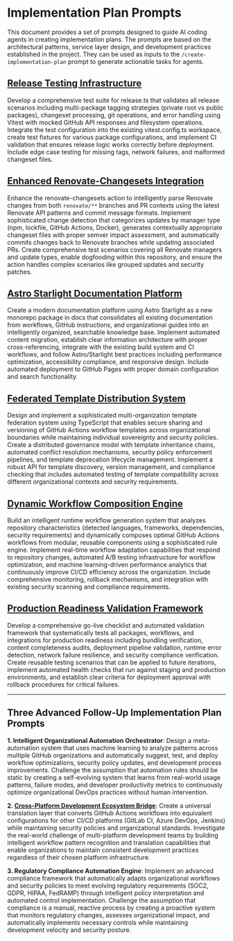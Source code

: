 # Implementation Plan Prompts

This document provides a set of prompts designed to guide AI coding agents in creating implementation plans. The prompts are based on the architectural patterns, service layer design, and development practices established in the project. They can be used as inputs to the `/create-implementation-plan` prompt to generate actionable tasks for agents.

## [Release Testing Infrastructure](../plan/feature-release-testing-infrastructure-1.md)
Develop a comprehensive test suite for release.ts that validates all release scenarios including multi-package tagging strategies (private root vs public packages), changeset processing, git operations, and error handling using Vitest with mocked GitHub API responses and filesystem operations. Integrate the test configuration into the existing vitest.config.ts workspace, create test fixtures for various package configurations, and implement CI validation that ensures release logic works correctly before deployment. Include edge case testing for missing tags, network failures, and malformed changeset files.

## [Enhanced Renovate-Changesets Integration](../plan/feature-enhanced-renovate-changesets-action-1.md)
Enhance the renovate-changesets action to intelligently parse Renovate changes from both `renovate/**` branches and PR contexts using the latest Renovate API patterns and commit message formats. Implement sophisticated change detection that categorizes updates by manager type (npm, lockfile, GitHub Actions, Docker), generates contextually appropriate changeset files with proper semver impact assessment, and automatically commits changes back to Renovate branches while updating associated PRs. Create comprehensive test scenarios covering all Renovate managers and update types, enable dogfooding within this repository, and ensure the action handles complex scenarios like grouped updates and security patches.

## [Astro Starlight Documentation Platform](../plan/feature-astro-starlight-docs-platform-1.md)
Create a modern documentation platform using Astro Starlight as a new monorepo package in docs that consolidates all existing documentation from workflows, GitHub instructions, and organizational guides into an intelligently organized, searchable knowledge base. Implement automated content migration, establish clear information architecture with proper cross-referencing, integrate with the existing build system and CI workflows, and follow Astro/Starlight best practices including performance optimization, accessibility compliance, and responsive design. Include automated deployment to GitHub Pages with proper domain configuration and search functionality.

## [Federated Template Distribution System](../plan/architecture-template-federation-system-1.md)
Design and implement a sophisticated multi-organization template federation system using TypeScript that enables secure sharing and versioning of GitHub Actions workflow templates across organizational boundaries while maintaining individual sovereignty and security policies. Create a distributed governance model with template inheritance chains, automated conflict resolution mechanisms, security policy enforcement pipelines, and template deprecation lifecycle management. Implement a robust API for template discovery, version management, and compliance checking that includes automated testing of template compatibility across different organizational contexts and security requirements.

## [Dynamic Workflow Composition Engine](../plan/feature-intelligent-workflow-generation-1.md)
Build an intelligent runtime workflow generation system that analyzes repository characteristics (detected languages, frameworks, dependencies, security requirements) and dynamically composes optimal GitHub Actions workflows from modular, reusable components using a sophisticated rule engine. Implement real-time workflow adaptation capabilities that respond to repository changes, automated A/B testing infrastructure for workflow optimization, and machine learning-driven performance analytics that continuously improve CI/CD efficiency across the organization. Include comprehensive monitoring, rollback mechanisms, and integration with existing security scanning and compliance requirements.

## [Production Readiness Validation Framework](../plan/infrastructure-production-readiness-validation-1.md)
Develop a comprehensive go-live checklist and automated validation framework that systematically tests all packages, workflows, and integrations for production readiness including bundling verification, content completeness audits, deployment pipeline validation, runtime error detection, network failure resilience, and security compliance verification. Create reusable testing scenarios that can be applied to future iterations, implement automated health checks that run against staging and production environments, and establish clear criteria for deployment approval with rollback procedures for critical failures.

---

## Three Advanced Follow-Up Implementation Plan Prompts

**1. Intelligent Organizational Automation Orchestrator**: Design a meta-automation system that uses machine learning to analyze patterns across multiple GitHub organizations and automatically suggest, test, and deploy workflow optimizations, security policy updates, and development process improvements. Challenge the assumption that automation rules should be static by creating a self-evolving system that learns from real-world usage patterns, failure modes, and developer productivity metrics to continuously optimize organizational DevOps practices without human intervention.

**2. [Cross-Platform Development Ecosystem Bridge](../plan/architecture-cross-platform-bridge-1.md)**: Create a universal translation layer that converts GitHub Actions workflows into equivalent configurations for other CI/CD platforms (GitLab CI, Azure DevOps, Jenkins) while maintaining security policies and organizational standards. Investigate the real-world challenge of multi-platform development teams by building intelligent workflow pattern recognition and translation capabilities that enable organizations to maintain consistent development practices regardless of their chosen platform infrastructure.

**3. Regulatory Compliance Automation Engine**: Implement an advanced compliance framework that automatically adapts organizational workflows and security policies to meet evolving regulatory requirements (SOC2, GDPR, HIPAA, FedRAMP) through intelligent policy interpretation and automated control implementation. Challenge the assumption that compliance is a manual, reactive process by creating a proactive system that monitors regulatory changes, assesses organizational impact, and automatically implements necessary controls while maintaining development velocity and security posture.
